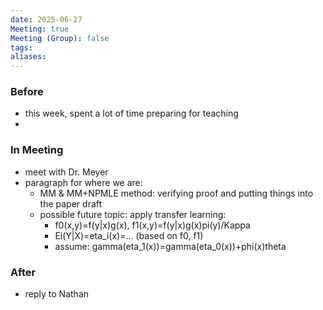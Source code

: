 ```yaml
---
date: 2025-06-27
Meeting: true
Meeting (Group): false
tags: 
aliases:
---
```


### Before
- this week, spent a lot of time preparing for teaching
- 

### In Meeting
- meet with Dr. Meyer
- paragraph for where we are:
	- MM & MM+NPMLE method: verifying proof and putting things into the paper draft
	- possible future topic: apply transfer learning:
		- f0(x,y)=f(y|x)g(x), f1(x,y)=f(y|x)g(x)pi(y)/Kappa
		- Ei(Y|X)=eta_i(x)=... (based on f0, f1)
		- assume: gamma(eta_1(x))=gamma(eta_0(x))+phi(x)theta

### After
- reply to Nathan